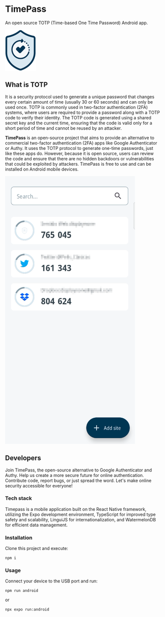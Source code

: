 # TimePass

An open source TOTP (Time-based One Time Password) Android app.

![](./docs/logo.png)

## What is TOTP

It is a security protocol used to generate a unique password that changes every certain amount of time (usually 30 or 60 seconds) and can only be used once. TOTP is commonly used in two-factor authentication (2FA) systems, where users are required to provide a password along with a TOTP code to verify their identity. The TOTP code is generated using a shared secret key and the current time, ensuring that the code is valid only for a short period of time and cannot be reused by an attacker.

**TimePass** is an open-source project that aims to provide an alternative to commercial two-factor authentication (2FA) apps like Google Authenticator or Authy. It uses the TOTP protocol to generate one-time passwords, just like these apps do. However, because it is open source, users can review the code and ensure that there are no hidden backdoors or vulnerabilities that could be exploited by attackers. TimePass is free to use and can be installed on Android mobile devices.

![](./docs/app.png)

## Developers

Join TimePass, the open-source alternative to Google Authenticator and Authy. Help us create a more secure future for online authentication. Contribute code, report bugs, or just spread the word. Let's make online security accessible for everyone!

### Tech stack

Timepass is a mobile application built on the React Native framework, utilizing the Expo development environment, TypeScript for improved type safety and scalability, LinguiJS for internationalization, and WatermelonDB for efficient data management.

### Installation

Clone this project and execute:

```
npm i
```

### Usage

Connect your device to the USB port and run:

```
npm run android
```

or

```
npx expo run:android
```